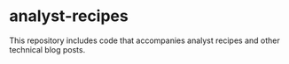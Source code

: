 # analyst-recipes
This repository includes code that accompanies analyst recipes and other technical blog posts.
